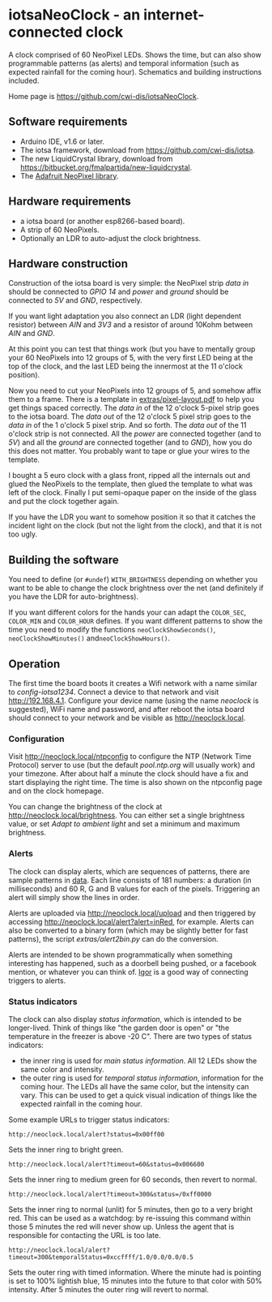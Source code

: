 # iotsaNeoClock - an internet-connected clock

A clock comprised of 60 NeoPixel LEDs. Shows the time, but can also show programmable patterns (as alerts) and temporal information (such as expected rainfall for the coming hour). Schematics and building instructions included.

Home page is <https://github.com/cwi-dis/iotsaNeoClock>.

## Software requirements

* Arduino IDE, v1.6 or later.
* The iotsa framework, download from <https://github.com/cwi-dis/iotsa>.
* The new LiquidCrystal library, download from <https://bitbucket.org/fmalpartida/new-liquidcrystal>.
* The [Adafruit NeoPixel library](https://github.com/adafruit/Adafruit_NeoPixel).

## Hardware requirements

* a iotsa board (or another esp8266-based board).
* A strip of 60 NeoPixels.
* Optionally an LDR to auto-adjust the clock brightness.

## Hardware construction

Construction of the iotsa board is very simple: the NeoPixel strip _data in_ should be connected to _GPIO 14_ and _power_ and _ground_ should be connected to _5V_ and _GND_, respectively.

If you want light adaptation you also connect an LDR (light dependent resistor) between _AIN_ and _3V3_ and a resistor of around 10Kohm between _AIN_ and _GND_.

At this point you can test that things work (but you have to mentally group your 60 NeoPixels into 12 groups of 5, with the very first LED being at the top of the clock, and the last LED being the innermost at the 11 o'clock position).

Now you need to cut your NeoPixels into 12 groups of 5, and somehow affix them to a frame. There is a template in [extras/pixel-layout.pdf](extras/pixel-layout.pdf) to help you get things spaced correctly. The _data in_ of the 12 o'clock 5-pixel strip goes to the iotsa board. The _data out_ of the 12 o'clock 5 pixel strip goes to the _data in_ of the 1 o'clock 5 pixel strip. And so forth. The _data out_ of the 11 o'clock strip is not connected. All the _power_ are connected together (and to _5V_) and all the _ground_ are connected together (and to _GND_), how you do this does not matter. You probably want to tape or glue your wires to the template.

I bought a 5 euro clock with a glass front, ripped all the internals out and glued the NeoPixels to the template, then glued the template to what was left of the clock. Finally I put semi-opaque paper on the inside of the glass and put the clock together again.

If you have the LDR you want to somehow position it so that it catches the incident light on the clock (but not the light from the clock), and that it is not too ugly.

## Building the software

You need to define (or `#undef`) `WITH_BRIGHTNESS` depending on whether you want to be able to change the clock brightness over the net (and definitely if you have the LDR for auto-brightness).

If you want different colors for the hands your can adapt the `COLOR_SEC`, `COLOR_MIN` and `COLOR_HOUR` defines. If you want different patterns to show the time you need to modify the functions `neoClockShowSeconds()`, `neoClockShowMinutes()` and`neoClockShowHours()`.

## Operation

The first time the board boots it creates a Wifi network with a name similar to _config-iotsa1234_.  Connect a device to that network and visit <http://192.168.4.1>. Configure your device name (using the name _neoclock_ is suggested), WiFi name and password, and after reboot the iotsa board should connect to your network and be visible as <http://neoclock.local>.

### Configuration

Visit <http://neoclock.local/ntpconfig> to configure the NTP (Network Time Protocol) server to use (but the default _pool.ntp.org_ will usually work) and your timezone. After about half a minute the clock should have a fix and start displaying the right time. The time is also shown on the ntpconfig page and on the clock homepage.

You can change the brightness of the clock at <http://neoclock.local/brightness>. You can either set a single brightness value, or set _Adapt to ambient light_ and set a minimum and maximum brightness.

### Alerts

The clock can display alerts, which are sequences of patterns, there are sample patterns in [data](data).
Each line consists of 181 numbers: a duration (in milliseconds) and 60 R, G and B values for each of the pixels. Triggering an alert will simply show the lines in order.

Alerts are uploaded via <http://neoclock.local/upload> and then triggered by accessing <http://neoclock.local/alert?alert=inRed>, for example. Alerts can also be converted to a binary form (which may be slightly better for fast patterns), the script _extras/alert2bin.py_ can do the conversion.

Alerts are intended to be shown programmatically when something interesting has happened, such as a doorbell being pushed, or a facebook mention, or whatever you can think of. [Igor](https://github.com/cwi-dis/iotsa) is a good way of connecting triggers to alerts.

### Status indicators

The clock can also display _status information_, which is intended to be longer-lived. Think of things like "the garden door is open" or "the temperature in the freezer is above -20 C". There are two types of status indicators:

* the inner ring is used for _main status information_. All 12 LEDs show the same color and intensity.
* the outer ring is used for _temporal status information_, information for the coming hour. The LEDs all have the same color, but the intensity can vary. This can be used to get a quick visual indication of things like the expected rainfall in the coming hour.

Some example URLs to trigger status indicators:

```
http://neoclock.local/alert?status=0x00ff00
```

Sets the inner ring to bright green.

```
http://neoclock.local/alert?timeout=60&status=0x006600
```
Sets the inner ring to medium green for 60 seconds, then revert to normal.

```
http://neoclock.local/alert?timeout=300&status=/0xff0000
```
Sets the inner ring to normal (unlit) for 5 minutes, then go to a very bright red. This can be used as a watchdog: by re-issuing this command within those 5 minutes the red will never show up. Unless the agent that is responsible for contacting the URL is too late.

```
http://neoclock.local/alert?timeout=300&temporalStatus=0xccffff/1.0/0.0/0.0/0.5
```
Sets the outer ring with timed information. Where the minute had is pointing is set to 100% lightish blue, 15 minutes into the future to that color with 50% intensity. After 5 minutes the outer ring will revert to normal.
